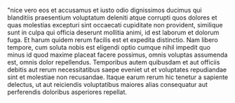 "nice vero eos et accusamus et iusto odio dignissimos ducimus 
qui blanditiis praesentium voluptatum deleniti atque corrupti 
quos dolores et quas molestias excepturi sint occaecati cupiditate 
non provident, similique sunt in culpa qui officia deserunt 
mollitia animi, id est laborum et dolorum fuga. Et harum quidem rerum 
facilis est et expedita distinctio. Nam libero tempore, cum soluta 
nobis est eligendi optio cumque nihil impedit quo minus id quod 
maxime placeat facere possimus, omnis voluptas assumenda est, omnis 
dolor repellendus. Temporibus autem quibusdam et aut officiis debitis 
aut rerum necessitatibus saepe eveniet ut et voluptates repudiandae 
sint et molestiae non recusandae. Itaque earum rerum hic tenetur a 
sapiente delectus, ut aut reiciendis voluptatibus maiores alias 
consequatur aut perferendis doloribus asperiores repellat.